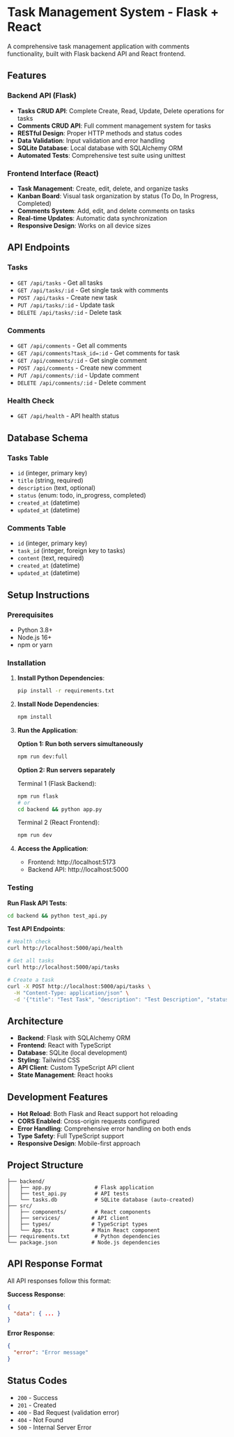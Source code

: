 # Task Management System - Flask + React

A comprehensive task management application with comments functionality, built with Flask backend API and React frontend.

## Features

### Backend API (Flask)
- **Tasks CRUD API**: Complete Create, Read, Update, Delete operations for tasks
- **Comments CRUD API**: Full comment management system for tasks
- **RESTful Design**: Proper HTTP methods and status codes
- **Data Validation**: Input validation and error handling
- **SQLite Database**: Local database with SQLAlchemy ORM
- **Automated Tests**: Comprehensive test suite using unittest

### Frontend Interface (React)
- **Task Management**: Create, edit, delete, and organize tasks
- **Kanban Board**: Visual task organization by status (To Do, In Progress, Completed)
- **Comments System**: Add, edit, and delete comments on tasks
- **Real-time Updates**: Automatic data synchronization
- **Responsive Design**: Works on all device sizes

## API Endpoints

### Tasks
- `GET /api/tasks` - Get all tasks
- `GET /api/tasks/:id` - Get single task with comments
- `POST /api/tasks` - Create new task
- `PUT /api/tasks/:id` - Update task
- `DELETE /api/tasks/:id` - Delete task

### Comments
- `GET /api/comments` - Get all comments
- `GET /api/comments?task_id=:id` - Get comments for task
- `GET /api/comments/:id` - Get single comment
- `POST /api/comments` - Create new comment
- `PUT /api/comments/:id` - Update comment
- `DELETE /api/comments/:id` - Delete comment

### Health Check
- `GET /api/health` - API health status

## Database Schema

### Tasks Table
- `id` (integer, primary key)
- `title` (string, required)
- `description` (text, optional)
- `status` (enum: todo, in_progress, completed)
- `created_at` (datetime)
- `updated_at` (datetime)

### Comments Table
- `id` (integer, primary key)
- `task_id` (integer, foreign key to tasks)
- `content` (text, required)
- `created_at` (datetime)
- `updated_at` (datetime)

## Setup Instructions

### Prerequisites
- Python 3.8+
- Node.js 16+
- npm or yarn

### Installation

1. **Install Python Dependencies**:
   ```bash
   pip install -r requirements.txt
   ```

2. **Install Node Dependencies**:
   ```bash
   npm install
   ```

3. **Run the Application**:
   
   **Option 1: Run both servers simultaneously**
   ```bash
   npm run dev:full
   ```
   
   **Option 2: Run servers separately**
   
   Terminal 1 (Flask Backend):
   ```bash
   npm run flask
   # or
   cd backend && python app.py
   ```
   
   Terminal 2 (React Frontend):
   ```bash
   npm run dev
   ```

4. **Access the Application**:
   - Frontend: http://localhost:5173
   - Backend API: http://localhost:5000

### Testing

**Run Flask API Tests**:
```bash
cd backend && python test_api.py
```

**Test API Endpoints**:
```bash
# Health check
curl http://localhost:5000/api/health

# Get all tasks
curl http://localhost:5000/api/tasks

# Create a task
curl -X POST http://localhost:5000/api/tasks \
  -H "Content-Type: application/json" \
  -d '{"title": "Test Task", "description": "Test Description", "status": "todo"}'
```

## Architecture

- **Backend**: Flask with SQLAlchemy ORM
- **Frontend**: React with TypeScript
- **Database**: SQLite (local development)
- **Styling**: Tailwind CSS
- **API Client**: Custom TypeScript API client
- **State Management**: React hooks

## Development Features

- **Hot Reload**: Both Flask and React support hot reloading
- **CORS Enabled**: Cross-origin requests configured
- **Error Handling**: Comprehensive error handling on both ends
- **Type Safety**: Full TypeScript support
- **Responsive Design**: Mobile-first approach

## Project Structure

```
├── backend/
│   ├── app.py              # Flask application
│   ├── test_api.py         # API tests
│   └── tasks.db            # SQLite database (auto-created)
├── src/
│   ├── components/         # React components
│   ├── services/          # API client
│   ├── types/             # TypeScript types
│   └── App.tsx            # Main React component
├── requirements.txt        # Python dependencies
└── package.json           # Node.js dependencies
```

## API Response Format

All API responses follow this format:

**Success Response**:
```json
{
  "data": { ... }
}
```

**Error Response**:
```json
{
  "error": "Error message"
}
```

## Status Codes

- `200` - Success
- `201` - Created
- `400` - Bad Request (validation error)
- `404` - Not Found
- `500` - Internal Server Error